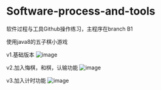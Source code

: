 # Software-process-and-tools

软件过程与工具Github操作练习，主程序在branch B1

使用java8的五子棋小游戏

v1.基础版本
![image](https://github.com/Polarisooo/Software-process-and-tools/blob/B1/pictures/v1.png)

v2.加入悔棋，和棋，认输功能
![image](https://github.com/Polarisooo/Software-process-and-tools/blob/B1/pictures/v2.png)

v3.加入计时功能
![image](https://github.com/Polarisooo/Software-process-and-tools/blob/B1/pictures/v3.png)
